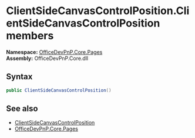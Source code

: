 # ClientSideCanvasControlPosition.ClientSideCanvasControlPosition members 
  

**Namespace:** [OfficeDevPnP.Core.Pages](OfficeDevPnP.Core.Pages.md)  
**Assembly:** OfficeDevPnP.Core.dll  
## Syntax
```C#
public ClientSideCanvasControlPosition()
```
## See also
- [ClientSideCanvasControlPosition](OfficeDevPnP.Core.Pages.ClientSideCanvasControlPosition.md)
- [OfficeDevPnP.Core.Pages](OfficeDevPnP.Core.Pages.md)
